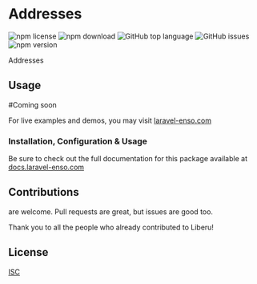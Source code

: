 # Addresses

![npm license](https://img.shields.io/npm/l/@liberu-ui/addresses.svg) 
![npm download](https://img.shields.io/npm/dm/@liberu-ui/addresses.svg) 
![GitHub top language](https://img.shields.io/github/languages/top/liberu-ui/addresses.svg) 
![GitHub issues](https://img.shields.io/github/issues/liberu-ui/addresses.svg) 
![npm version](https://img.shields.io/npm/v/@liberu-ui/addresses.svg) 

Addresses

## Usage

#Coming soon

For live examples and demos, you may visit [laravel-enso.com](https://www.laravel-enso.com)

### Installation, Configuration & Usage

Be sure to check out the full documentation for this package available at [docs.laravel-enso.com](https://docs.laravel-enso.com/frontend/addresses.html)

## Contributions

are welcome. Pull requests are great, but issues are good too.

Thank you to all the people who already contributed to Liberu!

## License

[ISC](https://opensource.org/licenses/ISC)
